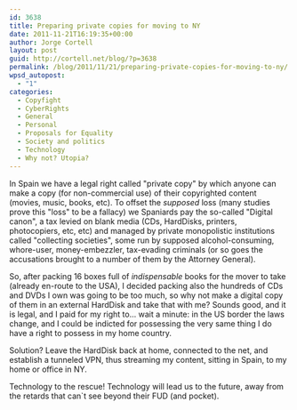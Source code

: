 ```yaml
---
id: 3638
title: Preparing private copies for moving to NY
date: 2011-11-21T16:19:35+00:00
author: Jorge Cortell
layout: post
guid: http://cortell.net/blog/?p=3638
permalink: /blog/2011/11/21/preparing-private-copies-for-moving-to-ny/
wpsd_autopost:
  - "1"
categories:
  - Copyfight
  - CyberRights
  - General
  - Personal
  - Proposals for Equality
  - Society and politics
  - Technology
  - Why not? Utopia?
---
```

In Spain we have a legal right called "private copy" by which anyone can make a copy (for non-commercial use) of their copyrighted content (movies, music, books, etc). To offset the _supposed_ loss (many studies prove this "loss" to be a fallacy) we Spaniards pay the so-called "Digital canon", a tax levied on blank media (CDs, HardDisks, printers, photocopiers, etc, etc) and managed by private monopolistic institutions called "collecting societies", some run by supposed alcohol-consuming, whore-user, money-embezzler, tax-evading criminals (or so goes the accusations brought to a number of them by the Attorney General).

So, after packing 16 boxes full of _indispensable_ books for the mover to take (already en-route to the USA), I decided packing also the hundreds of CDs and DVDs I own was going to be too much, so why not make a digital copy of them in an external HardDisk and take that with me? Sounds good, and it is legal, and I paid for my right to... wait a minute: in the US border the laws change, and I could be indicted for possessing the very same thing I do have a right to possess in my home country.

Solution? Leave the HardDisk back at home, connected to the net, and establish a tunneled VPN, thus streaming my content, sitting in Spain, to my home or office in NY.

Technology to the rescue! Technology will lead us to the future, away from the retards that can`t see beyond their FUD (and pocket).